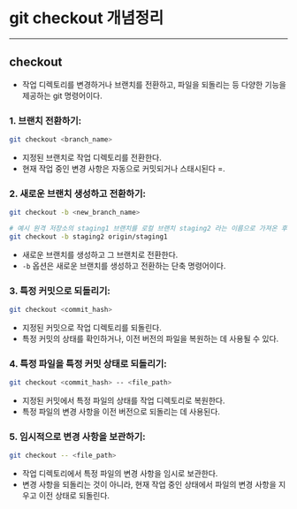 # git checkout 개념정리

---

>

## checkout

- 작업 디렉토리를 변경하거나 브랜치를 전환하고, 파일을 되돌리는 등 다양한 기능을 제공하는 git 명령어이다. 

### 1. 브랜치 전환하기:

```bash
git checkout <branch_name>
```

- 지정된 브랜치로 작업 디렉토리를 전환한다. 
- 현재 작업 중인 변경 사항은 자동으로 커밋되거나 스태시된다 =. 

### 2. 새로운 브랜치 생성하고 전환하기:

```bash
git checkout -b <new_branch_name>

# 예시 원격 저장소의 staging1 브랜치를 로컬 브랜치 staging2 라는 이름으로 가져온 후 staging2로 브랜치 변경 
git checkout -b staging2 origin/staging1
```

- 새로운 브랜치를 생성하고 그 브랜치로 전환한다. 
- `-b` 옵션은 새로운 브랜치를 생성하고 전환하는 단축 명령어이다.

### 3. 특정 커밋으로 되돌리기:

```bash
git checkout <commit_hash>
```

- 지정된 커밋으로 작업 디렉토리를 되돌린다. 
- 특정 커밋의 상태를 확인하거나, 이전 버전의 파일을 복원하는 데 사용될 수 있다. 

### 4. 특정 파일을 특정 커밋 상태로 되돌리기:

```bash
git checkout <commit_hash> -- <file_path>
```

- 지정된 커밋에서 특정 파일의 상태를 작업 디렉토리로 복원한다. 
- 특정 파일의 변경 사항을 이전 버전으로 되돌리는 데 사용된다. 

### 5. 임시적으로 변경 사항을 보관하기:

```bash
git checkout -- <file_path>
```

- 작업 디렉토리에서 특정 파일의 변경 사항을 임시로 보관한다. 
- 변경 사항을 되돌리는 것이 아니라, 현재 작업 중인 상태에서 파일의 변경 사항을 지우고 이전 상태로 되돌린다. 



